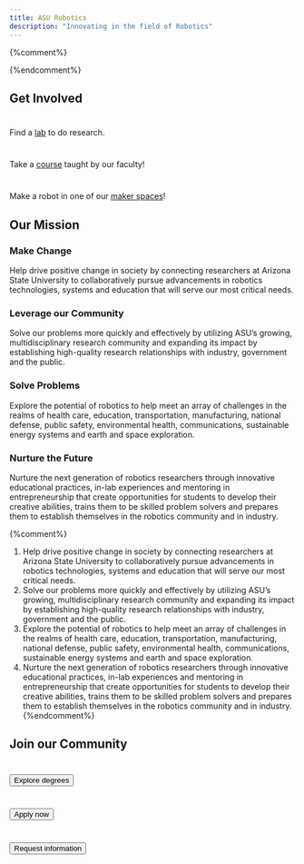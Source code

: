 ```yaml
---
title: ASU Robotics
description: "Innovating in the field of Robotics"
---
```


{%comment%}
<div class="jumbotron">
  <div class="container">
  </div>
</div>
{%endcomment%}

Get Involved
-------------

<div class="row">
    <div class="col-md-4 text-center">
      <h1><a href="{{site.base_path}}/labs"><i class="fa fa-flask" aria-hidden="true"></i></a></h1>
      <p>
      Find a <a href="{{site.base_path}}/labs">lab</a> to do research.    
      </p>
    </div>
    <div class="col-md-4 text-center">
    <h1><a href="{{site.base_path}}/courses"><i class="fa fa-university" aria-hidden="true"></i></a></h1>
      <p>
      Take a <a href="{{site.base_path}}/courses">course</a> taught by our faculty!
      </p>
    </div>
    <div class="col-md-4 text-center">
    <h1><a href="{{site.base_path}}/resources"><i class="fa fa-wrench" aria-hidden="true"></i></a></h1>
      <p>
      Make a robot in one of our <a href="{{site.base_path}}/resources">maker spaces</a>!
      </p>
    </div>
</div>

Our Mission
-----------

<div class="row" style="margin-top:0;">
<div class="col-md-6">
<div class="panel panel-default">
  <div class="panel-heading">
    <h3 class="panel-title">Make Change</h3>
  </div>
  <div class="panel-body">
  Help drive positive change in society by connecting researchers at Arizona State University to collaboratively pursue advancements in robotics technologies, systems and education that will serve our most critical needs.
  </div>
</div>
</div>
<div class="col-md-6">
<div class="panel panel-default">
  <div class="panel-heading">
    <h3 class="panel-title">Leverage our Community</h3>
  </div>
  <div class="panel-body">
  Solve our problems more quickly and effectively by utilizing ASU’s growing, multidisciplinary research community and expanding its impact by establishing high-quality research relationships with industry, government and the public.
  </div>
</div>
</div>
<div class="col-md-6">
<div class="panel panel-default">
  <div class="panel-heading">
    <h3 class="panel-title">Solve Problems</h3>
  </div>
  <div class="panel-body">
  Explore the potential of robotics to help meet an array of challenges in the realms of health care, education, transportation, manufacturing, national defense, public safety, environmental health, communications, sustainable energy systems and earth and space exploration.
  </div>
</div>
</div>
<div class="col-md-6">
<div class="panel panel-default">
  <div class="panel-heading">
    <h3 class="panel-title">Nurture the Future</h3>
  </div>
  <div class="panel-body">
  Nurture the next generation of robotics researchers through innovative educational practices, in-lab experiences and mentoring in entrepreneurship that create opportunities for students to develop their creative abilities, trains them to be skilled problem solvers and prepares them to establish themselves in the robotics community and in industry.
  </div>
</div>
</div>
</div>


{%comment%}
1. Help drive positive change in society by connecting researchers at Arizona State University to collaboratively pursue advancements in robotics technologies, systems and education that will serve our most critical needs.
1. Solve our problems more quickly and effectively by utilizing ASU’s growing, multidisciplinary research community and expanding its impact by establishing high-quality research relationships with industry, government and the public.
1. Explore the potential of robotics to help meet an array of challenges in the realms of health care, education, transportation, manufacturing, national defense, public safety, environmental health, communications, sustainable energy systems and earth and space exploration.
1. Nurture the next generation of robotics researchers through innovative educational practices, in-lab experiences and mentoring in entrepreneurship that create opportunities for students to develop their creative abilities, trains them to be skilled problem solvers and prepares them to establish themselves in the robotics community and in industry.
{%endcomment%}

Join our Community
------------
<div class="row space-bot-xl" style="margin-top:0;">
<div class="col-sm-6 col-md-4 space-bot-md"><img alt="" class="img-responsive space-bot-md" /><h3><a href="https://webapp4.asu.edu/programs/t5/graduate/false"><button class="btn btn-blue btn-block btn-lg">Explore degrees</button></a></h3>
</div>
<div class="col-sm-6 col-md-4 space-bot-md"><img alt="" class="img-responsive space-bot-md" /><h3><a href="https://www.asu.edu/gradapp"><button class="btn btn-gold btn-block btn-lg">Apply now</button></a></h3>
</div>
<div class="col-sm-6 col-md-4 space-bot-md"><img alt="" class="img-responsive space-bot-md" /><h3><a href="https://requestinfo.asu.edu/prospect_form"><button class="btn btn-gold btn-block btn-lg">Request information</button></a></h3>
</div>
</div>
